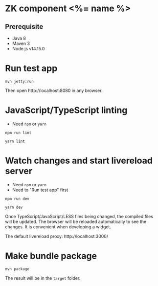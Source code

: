 # ZK component <%= name %>

## Prerequisite
* Java 8
* Maven 3
* Node.js v14.15.0

# Run test app
```
mvn jetty:run
```

Then open http://localhost:8080 in any browser.

# JavaScript/TypeScript linting
* Need `npm` or `yarn`
```
npm run lint
```
```
yarn lint
```

# Watch changes and start livereload server
* Need `npm` or `yarn`
* Need to "Run test app" first
```
npm run dev
```
```
yarn dev
```

Once TypeScript/JavaScript/LESS files being changed, the compiled files will be updated. The browser will be reloaded automatically to see the changes. It is convenient when developing a widget.

The default livereload proxy: http://localhost:3000/

# Make bundle package

```
mvn package
```

The result will be in the `target` folder.
